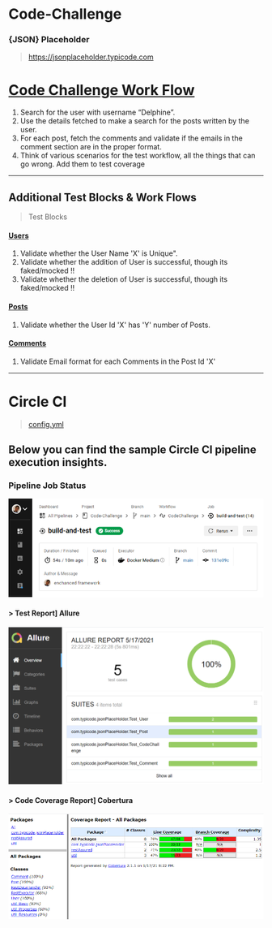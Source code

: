 # Code-Challenge

### {JSON} Placeholder
> https://jsonplaceholder.typicode.com


# [Code Challenge Work Flow](src/test/java/com/typicode/jsonPlaceHolder/TestWorkFlow_CodeChallenge.java) 

1. Search for the user with username “Delphine”.
2. Use the details fetched to make a search for the posts written by the
user.
3. For each post, fetch the comments and validate if the emails in the
comment section are in the proper format.
4. Think of various scenarios for the test workflow, all the things that
can go wrong. Add them to test coverage


_____________
## Additional Test Blocks & Work Flows

> Test Blocks
#### [Users](src/test/java/com/typicode/jsonPlaceHolder/TestBlock_User.java)
1. Validate whether the User Name 'X' is Unique".
2. Validate whether the addition of User is successful, though its faked/mocked !!
3. Validate whether the deletion of User is successful, though its faked/mocked !!
#### [Posts](src/test/java/com/typicode/jsonPlaceHolder/TestBlock_Post.java) 
1. Validate whether the User Id 'X' has 'Y' number of Posts.
#### [Comments](src/test/java/com/typicode/jsonPlaceHolder/TestBlock_Comment.java) 
1. Validate Email format for each Comments in the Post Id 'X'


_____________
# Circle CI 
> [config.yml](.circleci/config.yml)
## Below you can find the sample Circle CI pipeline execution insights.
### Pipeline Job Status
![](images/circleCI_pipelineJobStatus.png)

#### > Test Report] Allure
![](images/circleCI_pipelineJob_reportAllure.png)

#### > Code Coverage Report] Cobertura
![](images/circleCI_pipelineJob_reportCobertura.png)


